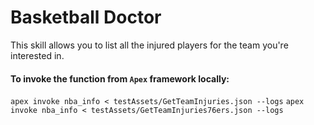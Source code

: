 # Basketball Doctor

This skill allows you to list all the  injured players for the team you're interested in.


#### To invoke the function from `Apex` framework locally:

`apex invoke nba_info < testAssets/GetTeamInjuries.json --logs`
`apex invoke nba_info < testAssets/GetTeamInjuries76ers.json --logs`
